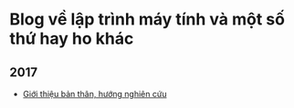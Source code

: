# Blog về lập trình máy tính và một số  thứ hay ho khác #

## 2017 ##

- [Giới thiệu bản thân, hướng nghiên cứu](https://github.com/xuantungmta/xuantungmta.github.io/blob/master/intro.md)